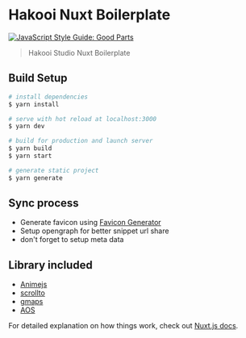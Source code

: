# Hakooi Nuxt Boilerplate

[![JavaScript Style Guide: Good Parts](https://img.shields.io/badge/code%20style-goodparts-brightgreen.svg?style=for-the-badge)](https://github.com/hakooi/nuxt-starter 'JavaScript The Good Parts')

> Hakooi Studio Nuxt Boilerplate

## Build Setup

```bash
# install dependencies
$ yarn install

# serve with hot reload at localhost:3000
$ yarn dev

# build for production and launch server
$ yarn build
$ yarn start

# generate static project
$ yarn generate
```

## Sync process

- Generate favicon using [Favicon Generator](https://realfavicongenerator.net/)
- Setup opengraph for better snippet url share
- don't forget to setup meta data

## Library included

- [Animejs](https://animejs.com/)
- [scrollto](https://vue-scrollto.netlify.com/)
- [gmaps](https://github.com/remedyal/nuxt-gmaps)
- [AOS](https://michalsnik.github.io/aos/)

For detailed explanation on how things work, check out [Nuxt.js docs](https://nuxtjs.org).
